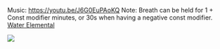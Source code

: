 Music: https://youtu.be/J6G0EuPAoKQ
Note: Breath can be held for 1 + Const modifier minutes, or 30s when having a negative const modifier.
[Water Elemental](https://5e.tools/bestiary.html#water%20elemental_mm)

![](https://5e.tools/img/bestiary/MM/Water%20Elemental.jpg)